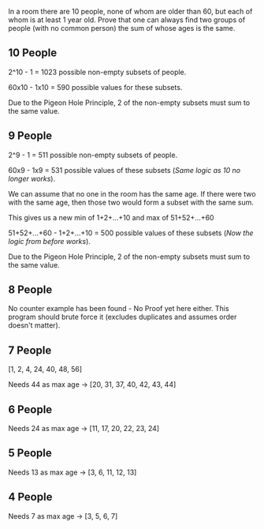 In a room there are 10 people, none of whom are older than 60, but each of whom is at least 1 year old. Prove that one can always find two groups of people (with no common person) the sum of whose ages is the same.


## 10 People

2^10 - 1 = 1023 possible non-empty subsets of people.

60x10 - 1x10 = 590 possible values for these subsets.

Due to the Pigeon Hole Principle, 2 of the non-empty subsets must sum to the same value.


## 9 People

2^9 - 1 = 511 possible non-empty subsets of people.

60x9 - 1x9 = 531 possible values of these subsets (_Same logic as 10 no longer works_).

We can assume that no one in the room has the same age. If there were two with the same age, then those two would form a subset with the same sum.

This gives us a new min of 1+2+...+10 and max of 51+52+...+60

51+52+...+60 - 1+2+...+10 = 500 possible values of these subsets (_Now the logic from before works_).

Due to the Pigeon Hole Principle, 2 of the non-empty subsets must sum to the same value.


## 8 People

No counter example has been found - No Proof yet here either. This program should brute force it (excludes duplicates and assumes order doesn't matter).


## 7 People

[1, 2, 4, 24, 40, 48, 56]

Needs 44 as max age -> [20, 31, 37, 40, 42, 43, 44]


## 6 People

Needs 24 as max age -> [11, 17, 20, 22, 23, 24]


## 5 People

Needs 13 as max age -> [3, 6, 11, 12, 13]


## 4 People

Needs 7 as max age -> [3, 5, 6, 7]
